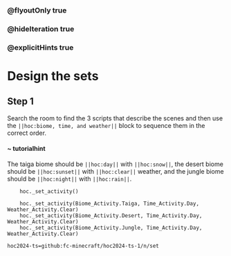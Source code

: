 ### @flyoutOnly true
### @hideIteration true
### @explicitHints true

# Design the sets

## Step 1
Search the room to find the 3 scripts that describe the scenes and then use the  ``||hoc:biome, time, and weather||`` block to sequence them in the correct order. 

#### ~ tutorialhint
The taiga biome should be ``||hoc:day||`` with ``||hoc:snow||``, the desert biome should be ``||hoc:sunset||`` with ``||hoc:clear||`` weather, and the jungle biome should be ``||hoc:night||`` with ``||hoc:rain||``.

```ghost
    hoc._set_activity()
```
```template
    hoc._set_activity(Biome_Activity.Taiga, Time_Activity.Day, Weather_Activity.Clear)
    hoc._set_activity(Biome_Activity.Desert, Time_Activity.Day, Weather_Activity.Clear)
    hoc._set_activity(Biome_Activity.Jungle, Time_Activity.Day, Weather_Activity.Clear)
```

```package
hoc2024-ts=github:fc-minecraft/hoc2024-ts-1/n/set
```